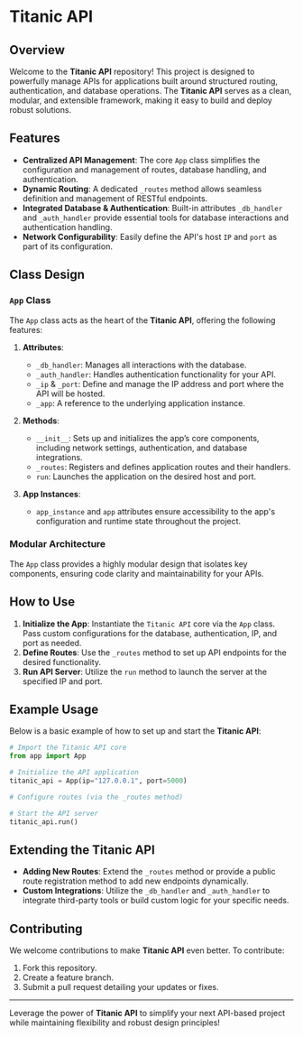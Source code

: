 # Titanic API

## Overview

Welcome to the **Titanic API** repository! This project is designed to powerfully manage APIs for applications built around structured routing, authentication, and database operations. The **Titanic API** serves as a clean, modular, and extensible framework, making it easy to build and deploy robust solutions.

## Features

- **Centralized API Management**: The core `App` class simplifies the configuration and management of routes, database handling, and authentication.
- **Dynamic Routing**: A dedicated `_routes` method allows seamless definition and management of RESTful endpoints.
- **Integrated Database & Authentication**: Built-in attributes `_db_handler` and `_auth_handler` provide essential tools for database interactions and authentication handling.
- **Network Configurability**: Easily define the API's host `IP` and `port` as part of its configuration.

## Class Design

### `App` Class

The `App` class acts as the heart of the **Titanic API**, offering the following features:

1. **Attributes**:
   - `_db_handler`: Manages all interactions with the database.
   - `_auth_handler`: Handles authentication functionality for your API.
   - `_ip` & `_port`: Define and manage the IP address and port where the API will be hosted.
   - `_app`: A reference to the underlying application instance.

2. **Methods**:
   - `__init__`: Sets up and initializes the app’s core components, including network settings, authentication, and database integrations.
   - `_routes`: Registers and defines application routes and their handlers.
   - `run`: Launches the application on the desired host and port.

3. **App Instances**:
   - `app_instance` and `app` attributes ensure accessibility to the app's configuration and runtime state throughout the project.

### Modular Architecture

The `App` class provides a highly modular design that isolates key components, ensuring code clarity and maintainability for your APIs.

## How to Use

1. **Initialize the App**: Instantiate the `Titanic API` core via the `App` class. Pass custom configurations for the database, authentication, IP, and port as needed.
2. **Define Routes**: Use the `_routes` method to set up API endpoints for the desired functionality.
3. **Run API Server**: Utilize the `run` method to launch the server at the specified IP and port.

## Example Usage

Below is a basic example of how to set up and start the **Titanic API**:

```python
# Import the Titanic API core
from app import App

# Initialize the API application
titanic_api = App(ip="127.0.0.1", port=5000)

# Configure routes (via the _routes method)

# Start the API server
titanic_api.run()
```

## Extending the Titanic API

- **Adding New Routes**: Extend the `_routes` method or provide a public route registration method to add new endpoints dynamically.
- **Custom Integrations**: Utilize the `_db_handler` and `_auth_handler` to integrate third-party tools or build custom logic for your specific needs.

## Contributing

We welcome contributions to make **Titanic API** even better. To contribute:

1. Fork this repository.
2. Create a feature branch.
3. Submit a pull request detailing your updates or fixes.

---

Leverage the power of **Titanic API** to simplify your next API-based project while maintaining flexibility and robust design principles!